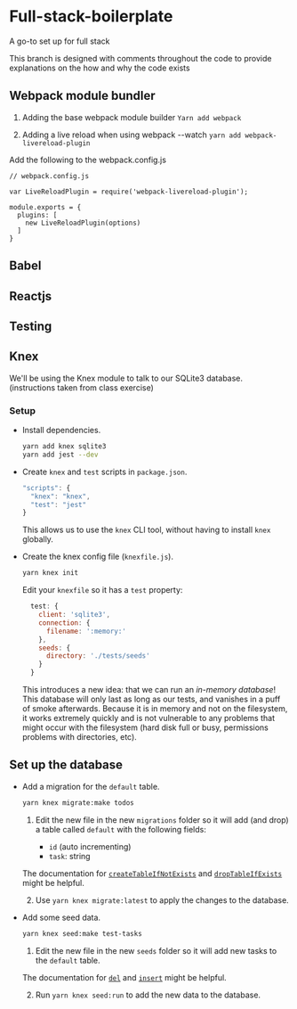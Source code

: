 # Full-stack-boilerplate
A go-to set up for full stack

This branch is designed with comments throughout the code to provide explanations on the how and why the code exists

## Webpack module bundler
1.  Adding the base webpack module builder
  ```Yarn add webpack```

2. Adding a live reload when using webpack --watch
  ```yarn add webpack-livereload-plugin```

Add the following to the webpack.config.js

  ```
  // webpack.config.js
  
  var LiveReloadPlugin = require('webpack-livereload-plugin');
  
  module.exports = {
    plugins: [
      new LiveReloadPlugin(options)
    ]
  }
  ```

  ## Babel



  ## Reactjs



  ## Testing



  ## Knex

We'll be using the Knex module to talk to our SQLite3 database. (instructions taken from class exercise)


### Setup

* Install dependencies.

  ```sh
  yarn add knex sqlite3
  yarn add jest --dev
  ```

* Create `knex` and `test` scripts in `package.json`.

  ```js
  "scripts": {
    "knex": "knex",
    "test": "jest"
  }
  ```

  This allows us to use the `knex` CLI tool, without having to install `knex` globally.

* Create the knex config file (`knexfile.js`).

  ```sh
  yarn knex init
  ```

  Edit your `knexfile` so it has a `test` property:

  ```js
    test: {
      client: 'sqlite3',
      connection: {
        filename: ':memory:'
      },
      seeds: {
        directory: './tests/seeds'
      }
    }
  ```

  This introduces a new idea: that we can run an _in-memory database_! This database will only last as long as our tests, and vanishes in a puff of smoke afterwards. Because it is in memory and not on the filesystem, it works extremely quickly and is not vulnerable to any problems that might occur with the filesystem (hard disk full or busy, permissions problems with directories, etc).


## Set up the database

* Add a migration for the `default` table.

  ```sh
  yarn knex migrate:make todos
  ```

  1. Edit the new file in the new `migrations` folder so it will add (and drop) a table called `default` with the following fields:

      * `id` (auto incrementing)
      * `task`: string

  The documentation for [`createTableIfNotExists`](http://knexjs.org/#Schema-createTableIfNotExists) and [`dropTableIfExists`](http://knexjs.org/#Schema-dropTableIfExists) might be helpful.

  2. Use `yarn knex migrate:latest` to apply the changes to the database.

* Add some seed data.

  ```sh
  yarn knex seed:make test-tasks
  ```

  1. Edit the new file in the new `seeds` folder so it will add new tasks to the `default` table.

  The documentation for [`del`](http://knexjs.org/#Builder-del%20/%20delete) and [`insert`](http://knexjs.org/#Builder-insert) might be helpful.

  2. Run `yarn knex seed:run` to add the new data to the database.




